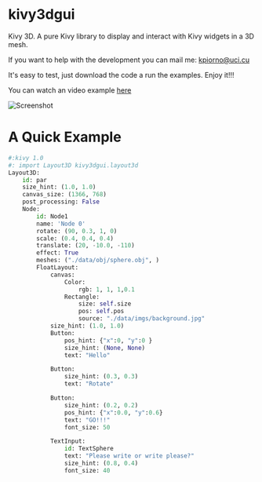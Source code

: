 # kivy3dgui

Kivy 3D. A pure Kivy library to display and interact with Kivy widgets in a 3D mesh.

If you want to help with the development you can mail me: kpiorno@uci.cu

It's easy to test, just download the code a run the examples. Enjoy it!!!

You can watch an video example [here](https://vimeo.com/127000600) 

![Screenshot](https://github.com/kpiorno/kivy3dgui/blob/master/screenshots/screenshot1.jpg "Screenshot")

# A Quick Example
```python
#:kivy 1.0
#: import Layout3D kivy3dgui.layout3d
Layout3D:
    id: par
    size_hint: (1.0, 1.0)
    canvas_size: (1366, 768)
    post_processing: False
    Node:
        id: Node1
        name: 'Node 0'
        rotate: (90, 0.3, 1, 0)
        scale: (0.4, 0.4, 0.4)
        translate: (20, -10.0, -110)
        effect: True
        meshes: ("./data/obj/sphere.obj", )
        FloatLayout:
            canvas:
                Color:
                    rgb: 1, 1, 1,0.1
                Rectangle:
                    size: self.size
                    pos: self.pos
                    source: "./data/imgs/background.jpg"
            size_hint: (1.0, 1.0)
            Button:
                pos_hint: {"x":0, "y":0 }
                size_hint: (None, None)
                text: "Hello"

            Button:
                size_hint: (0.3, 0.3)
                text: "Rotate"

            Button:
                size_hint: (0.2, 0.2)
                pos_hint: {"x":0.0, "y":0.6}
                text: "GO!!!"
                font_size: 50

            TextInput:
                id: TextSphere
                text: "Please write or write please?"
                size_hint: (0.8, 0.4)
                font_size: 40
```
